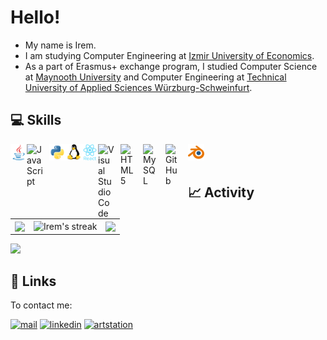 <h1> Hello! </h1>

- My name is Irem.
- I am studying Computer Engineering at <a href="https://www.ieu.edu.tr/en">Izmir University of Economics</a>.
- As a part of Erasmus+ exchange program, I studied Computer Science at <a href="https://www.maynoothuniversity.ie"> Maynooth University</a> and Computer Engineering at <a href="https://www.thws.de/en/"> Technical University of Applied Sciences Würzburg-Schweinfurt</a>.


## 💻 Skills 

<p>
<img align="left" alt="java" width="26px" src="https://raw.githubusercontent.com/devicons/devicon/master/icons/java/java-original.svg">
<img align="left" alt="JavaScript" width="26px" src="https://cdn.jsdelivr.net/gh/devicons/devicon/icons/javascript/javascript-original.svg" style="padding-right:10px;"/>
<img align="left" alt="python" width="26px" src="https://raw.githubusercontent.com/devicons/devicon/master/icons/python/python-original.svg" >
<img align="left" alt="linux" width="26px" src="https://raw.githubusercontent.com/devicons/devicon/master/icons/linux/linux-original.svg" />
<img align="left" alt="react" width="26px" src="https://raw.githubusercontent.com/devicons/devicon/master/icons/react/react-original-wordmark.svg">
<img align="left" alt="Visual Studio Code" width="26px" src="https://cdn.jsdelivr.net/gh/devicons/devicon/icons/vscode/vscode-original.svg" style="padding-right:10px;"/>
<img align="left" alt="HTML5" width="26px" src="https://cdn.jsdelivr.net/gh/devicons/devicon/icons/html5/html5-original.svg" style="padding-right:10px;" />
<img align="left" alt="MySQL" width="26px" src="https://cdn.jsdelivr.net/gh/devicons/devicon/icons/mysql/mysql-original.svg" style="padding-right:10px;" />
<img align="left" alt="GitHub" width="26px" src="https://user-images.githubusercontent.com/3369400/139447912-e0f43f33-6d9f-45f8-be46-2df5bbc91289.png" style="padding-right:10px;" />
<img align="left" alt="blender" width="26px" src="https://raw.githubusercontent.com/devicons/devicon/master/icons/blender/blender-original.svg" />

</p>
<br />
<br />


## 📈 Activity 

<div align="center">
<table>
<tr>
<td>
<img align="center" src="https://github-readme-stats.vercel.app/api/top-langs/?username=iremhttp&theme=dark&hide_border=true&layout=compact" />
</td>
<td>
<img align="center" alt="Irem's streak" src="https://streak-stats.demolab.com/?user=iremhttp&theme=dark&hide_border=true"/>
</td>
<td>
<img align="center" src="https://github-readme-stats.vercel.app/api?username=iremhttp&theme=dark&hide_border=true&show_icons=true&icon_color=8b4513&count_private=true" />
</td>
</tr>  
</table>
</div>

  ![](https://komarev.com/ghpvc/?username=iremhttp&label=PROFILE+VIEWS&style=for-the-badge&color=green)

## 🔗 Links

To contact me:

<a href="mailto:hatipoglu.irem@hotmail.com"><img width="26px" src="https://img.icons8.com/color/96/000000/gmail.png" alt="mail"/></a>
<a href="https://www.linkedin.com/in/irem-hatipoglu-1ba8a51bb/"><img width="26px" src="https://img.icons8.com/color/96/000000/linkedin.png" alt="linkedin"/></a>
<a href="[https://www.linkedin.com/in/irem-hatipoglu-1ba8a51bb/](https://www.artstation.com/iremhttp/profile)"><img width="26px" src="https://img.icons8.com/color/96/000000/artstation.png" alt="artstation"/></a>

